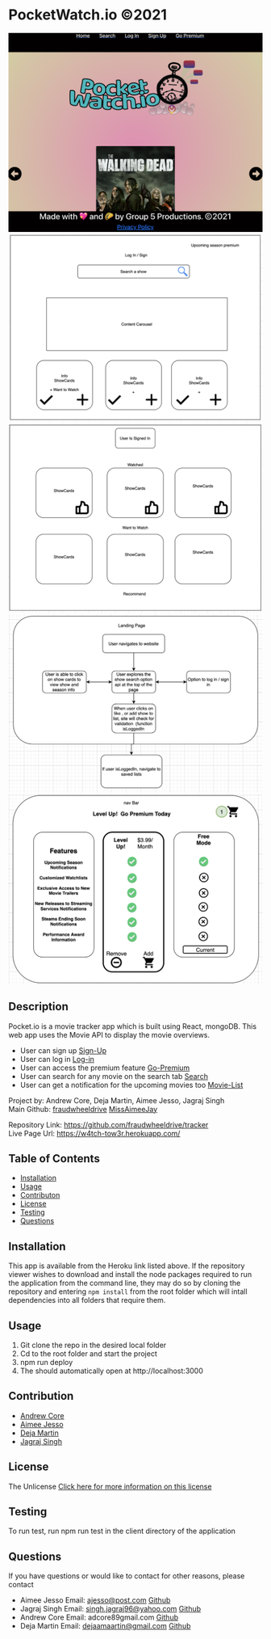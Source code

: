 # PocketWatch.io ©2021 
![img](./client/src/assets/img/screenshot.png)
![img](./client/src/assets/img/wireframe1.png)
![img](./client/src/assets/img/wireframe2.png)
![img](./client/src/assets/img/wireframe3.png)
![img](./client/src/assets/img/wireframe4.png)

## Description
Pocket.io is a movie tracker app which is built using React, mongoDB. This web app uses the Movie API to display the movie overviews.

* User can sign up [Sign-Up](https://w4tch-tow3r.herokuapp.com/SignUp)
* User can log in [Log-in](https://w4tch-tow3r.herokuapp.com/LogIn)
* User can access the premium feature [Go-Premium](https://w4tch-tow3r.herokuapp.com/GoPremium)
* User can search for any movie on the search tab [Search](https://w4tch-tow3r.herokuapp.com/Search)
* User can get a notification for the upcoming movies too [Movie-List](https://w4tch-tow3r.herokuapp.com/MyLists)

Project by: Andrew Core, Deja Martin, Aimee Jesso, Jagraj Singh  
Main Github: 
[fraudwheeldrive](https://github.com/fraudwheeldrive)
[MissAimeeJay](https://github.com/MissAimeeJay)

Repository Link: https://github.com/fraudwheeldrive/tracker  
Live Page Url:  https://w4tch-tow3r.herokuapp.com/


## Table of Contents
* [Installation](#installation)
* [Usage](#usage)
* [Contributon](#credits)
* [License](#license)
* [Testing](#testing)
* [Questions](#questions)

## Installation
This app is available from the Heroku link listed above.  If the repository viewer wishes to download and install the node packages required to run the application from the command line, they may do so by cloning the repository and entering `npm install` from the root folder which will intall dependencies into all folders that require them.

## Usage 
1. Git clone the repo in the desired local folder
2. Cd to the root folder and start the project
3. npm run deploy
4. The should automatically open at http://localhost:3000

## Contribution   
* [Andrew Core](https://github.com/fraudwheeldrive)
* [Aimee Jesso](https://github.com/MissAimeeJay)
* [Deja Martin](https://github.com/dejagraver)
* [Jagraj Singh](https://github.com/ITJagraj)

## License
The Unlicense
[Click here for more information on this license](https://choosealicense.com/licenses/unlicense)


## Testing
To run test, run npm run test in the client directory of the application

## Questions
If you have questions or would like to contact for other reasons, please contact
 
* Aimee Jesso   Email: ajesso@post.com [Github](https://github.com/MissAimeeJay)
* Jagraj Singh  Email: singh.jagraj96@yahoo.com [Github](https://github.com/ITJagraj)
* Andrew Core   Email: adcore89gmail.com [Github](https://github.com/fraudwheeldrive)
* Deja Martin   Email: dejaamaartin@gmail.com [Github](https://github.com/dejagraver)

